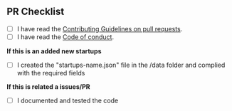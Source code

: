 ## PR Checklist

- [ ] I have read the [Contributing Guidelines on pull requests](https://github.com/italia-opensource/awesome-italia-startups/blob/main/CONTRIBUTING.md#pull-requests).
- [ ] I have read the [Code of conduct](https://github.com/italia-opensource/awesome-italia-startups/blob/main/CODE_OF_CONDUCT.md).

**If this is an added new startups**

- [ ] I created the "startups-name.json" file in the /data folder and complied with the required fields

**If this is related a issues/PR**

- [ ] I documented and tested the code
